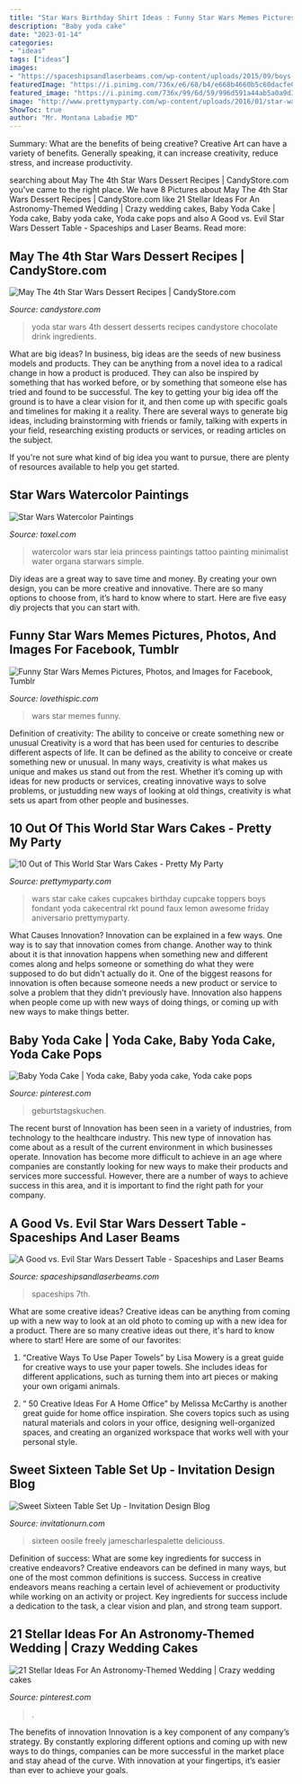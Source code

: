 ```yaml
---
title: "Star Wars Birthday Shirt Ideas : Funny Star Wars Memes Pictures, Photos, And Images For Facebook, Tumblr"
description: "Baby yoda cake"
date: "2023-01-14"
categories:
- "ideas"
tags: ["ideas"]
images:
- "https://spaceshipsandlaserbeams.com/wp-content/uploads/2015/09/boys-star-wars-birthday-party-ideas.jpg"
featuredImage: "https://i.pinimg.com/736x/e6/68/b4/e668b4660b5c60dacfe02f29d5d72d09.jpg"
featured_image: "https://i.pinimg.com/736x/99/6d/59/996d591a44ab5a0a9d3dc8b6a49893f3.jpg"
image: "http://www.prettymyparty.com/wp-content/uploads/2016/01/star-wars-cake-cupcakes.jpg"
ShowToc: true
author: "Mr. Montana Labadie MD"
---
```



Summary: What are the benefits of being creative?
Creative Art can have a variety of benefits. Generally speaking, it can increase creativity, reduce stress, and increase productivity.

	

		
searching about May The 4th Star Wars Dessert Recipes | CandyStore.com you've came to the right place. We have 8 Pictures about May The 4th Star Wars Dessert Recipes | CandyStore.com like 21 Stellar Ideas For An Astronomy-Themed Wedding | Crazy wedding cakes, Baby Yoda Cake | Yoda cake, Baby yoda cake, Yoda cake pops and also A Good vs. Evil Star Wars Dessert Table - Spaceships and Laser Beams. Read more:
		
    
## May The 4th Star Wars Dessert Recipes | CandyStore.com

<img loading=lazy src="http://www.candystore.com/blog/wp-content/uploads/2016/03/Yoda-cocoa-logo-3-1-1-683x1024.jpg" onerror="this.onerror=null;this.src='https://tse4.mm.bing.net/th?id=OIP.dcdSHdvzmeJPxukce9H1HAHaLG&amp;pid=15.1';" alt="May The 4th Star Wars Dessert Recipes | CandyStore.com">

_Source: candystore.com_

>yoda star wars 4th dessert desserts recipes candystore chocolate drink ingredients. 

	

What are big ideas?
In business, big ideas are the seeds of new business models and products. They can be anything from a novel idea to a radical change in how a product is produced. They can also be inspired by something that has worked before, or by something that someone else has tried and found to be successful. 
The key to getting your big idea off the ground is to have a clear vision for it, and then come up with specific goals and timelines for making it a reality. There are several ways to generate big ideas, including brainstorming with friends or family, talking with experts in your field, researching existing products or services, or reading articles on the subject. 

If you're not sure what kind of big idea you want to pursue, there are plenty of resources available to help you get started.

    
## Star Wars Watercolor Paintings

<img loading=lazy src="http://www.toxel.com/wp-content/uploads/2015/11/starwarswatercolor03.jpg" onerror="this.onerror=null;this.src='https://tse3.mm.bing.net/th?id=OIP.PNhYoJ-2lH_NEwiLsBN7AQHaOG&amp;pid=15.1';" alt="Star Wars Watercolor Paintings">

_Source: toxel.com_

>watercolor wars star leia princess paintings tattoo painting minimalist water organa starwars simple. 

	

Diy ideas are a great way to save time and money. By creating your own design, you can be more creative and innovative. There are so many options to choose from, it’s hard to know where to start. Here are five easy diy projects that you can start with.

    
## Funny Star Wars Memes Pictures, Photos, And Images For Facebook, Tumblr

<img loading=lazy src="http://www.lovethispic.com/uploaded_images/220713-Funny-Star-Wars-Memes.jpg" onerror="this.onerror=null;this.src='https://tse4.mm.bing.net/th?id=OIP.hM8fvjL8HFACHbJDQQLILwHaJ4&amp;pid=15.1';" alt="Funny Star Wars Memes Pictures, Photos, and Images for Facebook, Tumblr">

_Source: lovethispic.com_

>wars star memes funny. 

	

Definition of creativity: The ability to conceive or create something new or unusual
Creativity is a word that has been used for centuries to describe different aspects of life. It can be defined as the ability to conceive or create something new or unusual. In many ways, creativity is what makes us unique and makes us stand out from the rest. Whether it’s coming up with ideas for new products or services, creating innovative ways to solve problems, or justudding new ways of looking at old things, creativity is what sets us apart from other people and businesses.

    
## 10 Out Of This World Star Wars Cakes - Pretty My Party

<img loading=lazy src="http://www.prettymyparty.com/wp-content/uploads/2016/01/star-wars-cake-cupcakes.jpg" onerror="this.onerror=null;this.src='https://tse2.mm.bing.net/th?id=OIP.fF0XdJjIYIwXZsZ7_TpFfgHaJ4&amp;pid=15.1';" alt="10 Out of This World Star Wars Cakes - Pretty My Party">

_Source: prettymyparty.com_

>wars star cake cakes cupcakes birthday cupcake toppers boys fondant yoda cakecentral rkt pound faux lemon awesome friday aniversario prettymyparty. 

	

What Causes Innovation?
Innovation can be explained in a few ways. One way is to say that innovation comes from change. Another way to think about it is that innovation happens when something new and different comes along and helps someone or something do what they were supposed to do but didn't actually do it. 
One of the biggest reasons for innovation is often because someone needs a new product or service to solve a problem that they didn't previously have. Innovation also happens when people come up with new ways of doing things, or coming up with new ways to make things better.

    
## Baby Yoda Cake | Yoda Cake, Baby Yoda Cake, Yoda Cake Pops

<img loading=lazy src="https://i.pinimg.com/736x/e6/68/b4/e668b4660b5c60dacfe02f29d5d72d09.jpg" onerror="this.onerror=null;this.src='https://tse4.mm.bing.net/th?id=OIP.kgewiOomjdbwBvra_lAEJgHaHa&amp;pid=15.1';" alt="Baby Yoda Cake | Yoda cake, Baby yoda cake, Yoda cake pops">

_Source: pinterest.com_

>geburtstagskuchen. 

	

The recent burst of Innovation has been seen in a variety of industries, from technology to the healthcare industry. This new type of innovation has come about as a result of the current environment in which businesses operate. Innovation has become more difficult to achieve in an age where companies are constantly looking for new ways to make their products and services more successful. However, there are a number of ways to achieve success in this area, and it is important to find the right path for your company.

    
## A Good Vs. Evil Star Wars Dessert Table - Spaceships And Laser Beams

<img loading=lazy src="https://spaceshipsandlaserbeams.com/wp-content/uploads/2015/09/boys-star-wars-birthday-party-ideas.jpg" onerror="this.onerror=null;this.src='https://tse4.mm.bing.net/th?id=OIP.whE9safAiAcLJCwnNUyoDAHaKl&amp;pid=15.1';" alt="A Good vs. Evil Star Wars Dessert Table - Spaceships and Laser Beams">

_Source: spaceshipsandlaserbeams.com_

>spaceships 7th. 

	

What are some creative ideas?
Creative ideas can be anything from coming up with a new way to look at an old photo to coming up with a new idea for a product. There are so many creative ideas out there, it's hard to know where to start! Here are some of our favorites: 
1. “Creative Ways To Use Paper Towels” by Lisa Mowery is a great guide for creative ways to use your paper towels. She includes ideas for different applications, such as turning them into art pieces or making your own origami animals.

2. “ 50 Creative Ideas For A Home Office” by Melissa McCarthy is another great guide for home office inspiration. She covers topics such as using natural materials and colors in your office, designing well-organized spaces, and creating an organized workspace that works well with your personal style.


    
## Sweet Sixteen Table Set Up - Invitation Design Blog

<img loading=lazy src="https://www.invitationurn.com/wp-content/uploads/2016/07/sweet_16_table_setup.jpg" onerror="this.onerror=null;this.src='https://tse1.mm.bing.net/th?id=OIP.UsKCAJiy1HZp_SFx-aCMIwHaNF&amp;pid=15.1';" alt="Sweet Sixteen Table Set Up - Invitation Design Blog">

_Source: invitationurn.com_

>sixteen oosile freely jamescharlespalette deliciouss. 

	

Definition of success: What are some key ingredients for success in creative endeavors?
Creative endeavors can be defined in many ways, but one of the most common definitions is success. Success in creative endeavors means reaching a certain level of achievement or productivity while working on an activity or project. Key ingredients for success include a dedication to the task, a clear vision and plan, and strong team support.

    
## 21 Stellar Ideas For An Astronomy-Themed Wedding | Crazy Wedding Cakes

<img loading=lazy src="https://i.pinimg.com/736x/99/6d/59/996d591a44ab5a0a9d3dc8b6a49893f3.jpg" onerror="this.onerror=null;this.src='https://tse3.mm.bing.net/th?id=OIP.pRJOHB8tkxYxa6AF6vOrbwHaLH&amp;pid=15.1';" alt="21 Stellar Ideas For An Astronomy-Themed Wedding | Crazy wedding cakes">

_Source: pinterest.com_

>. 

	

The benefits of innovation
Innovation is a key component of any company’s strategy. By constantly exploring different options and coming up with new ways to do things, companies can be more successful in the market place and stay ahead of the curve. With innovation at your fingertips, it’s easier than ever to achieve your goals.

